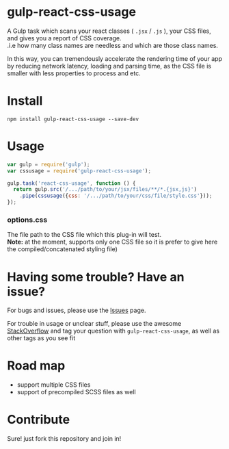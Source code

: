 # gulp-react-css-usage

A Gulp task which scans your react classes ( `.jsx` / `.js`  ), your CSS files, and gives you a report of CSS coverage.<br>
.i.e how many class names are needless and which are those class names.

In this way, you can tremendously accelerate the rendering time of your app by reducing network latency, loading and parsing time,
as the CSS file is smaller with less properties to process and etc.


# Install
```
npm install gulp-react-css-usage --save-dev
```

# Usage
```javascript
var gulp = require('gulp');
var cssusage = require('gulp-react-css-usage');

gulp.task('react-css-usage', function () {
  return gulp.src('/.../path/to/your/jsx/files/**/*.{jsx,js}')
    .pipe(cssusage({css: '/.../path/to/your/css/file/style.css'}));
});
```

### options.css
The file path to the CSS file which this plug-in will test.<br>
**Note:** at the moment, supports only one CSS file so it is prefer to give here the compiled/concatenated styling file)


# Having some trouble? Have an issue?
For bugs and issues, please use the [Issues](https://github.com/zivl/gulp-react-css-usage/issues) page.

For trouble in usage or unclear stuff, please use the awesome [StackOverflow](http://stackoverflow.com/) and tag your question with `gulp-react-css-usage`, as well as other tags as you see fit


# Road map
* support multiple CSS files
* support of precompiled SCSS files as well

# Contribute
Sure! just fork this repository and join in!


